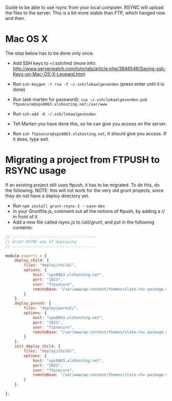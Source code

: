Guide to be able to use rsync from your local computer. RSYNC will upload the files to the server.
This is a bit more stable than FTP, which hanged now and then.

Mac OS X
========

The step below has to be done only once. 

* Add SSH keys to ~/.ssh/lmd (more info: http://www.serverwatch.com/tutorials/article.php/3846546/Saving-ssh-Keys-on-Mac-OS-X-Leopard.htm)

* Run `ssh-keygen -t rsa -f ~/.ssh/lokaalgevonden` (press enter until it is done)
* Run (ask marten for password): `scp ~/.ssh/lokaalgevonden.pub ftpsecure@vps8063.xlshosting.net:/var/www` 
* Run `ssh-add -K ~/.ssh/lokaalgevonden`
* Tell Marten you have done this, so he can give you access on the server.
* Run `ssh ftpsecure@vps8063.xlshosting.net`, it should give you access. If it does, type exit.



Migrating a project from FTPUSH to RSYNC usage
===============================================

If an existing project still uses ftpush, it has to be migrated. To do this, do the following.
NOTE: this will not work for the very old grunt projects, since they do not have a deploy directory yet.

* Run `npm install grunt-rsync-2 --save-dev`
* In your Gruntfile.js, comment out all the notions of ftpush, by adding a // in front of it
* Add a new file called rsync.js to /util/grunt, and put in the following contents:

```javascript
// -------------------------------------
// Grunt RSYNC way of deploying
// -------------------------------------

module.exports = {
	deploy_child: {
		files: "deploy/child/",
		options: {
			host: "vps8063.xlshosting.net",
			port: "1023",
			user: "ftpsecure",
			remoteBase: "/var/www/wp-content/themes/slate-<%= package.version %>_<%= package.name %>"
		}
	},
	deploy_parent: {
		files: "deploy/parent/",
		options: {
			host: "vps8063.xlshosting.net",
			port: "1023",
			user: "ftpsecure",
			remoteBase: "/var/www/wp-content/themes/slate-<%= package.version %>"
		}
	},
	init_deploy_child: {
		files: "deploy/child/",
		options: {
			host: "vps8063.xlshosting.net",
			port: "1023",
			user: "ftpsecure",
			remoteBase: "/var/www/wp-content/themes/slate-<%= package.version %>_<%= projectName %>"
		}
	},

};

```
